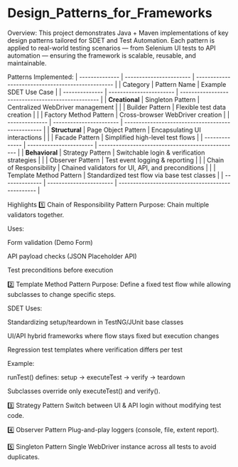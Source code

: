 # Design_Patterns_for_Frameworks

Overview:
This project demonstrates Java + Maven implementations of key design patterns tailored for SDET and Test Automation.
Each pattern is applied to real-world testing scenarios — from Selenium UI tests to API automation — ensuring the framework is scalable, reusable, and maintainable.

Patterns Implemented:
| -------------- | ----------------------- | ------------------------------------------------- |
| Category       | Pattern Name            | Example SDET Use Case                             |
| -------------- | ----------------------- | ------------------------------------------------- |
| **Creational** | Singleton Pattern       | Centralized WebDriver management                  |
|                | Builder Pattern         | Flexible test data creation                       |
|                | Factory Method Pattern  | Cross-browser WebDriver creation                  |
| -------------- | ----------------------- | ------------------------------------------------- |
| **Structural** | Page Object Pattern     | Encapsulating UI interactions                     |
|                | Facade Pattern          | Simplified high-level test flows                  |
| -------------- | ----------------------- | ------------------------------------------------- |
| **Behavioral** | Strategy Pattern        | Switchable login & verification strategies        |
|                | Observer Pattern        | Test event logging & reporting                    |
|                | Chain of Responsibility | Chained validators for UI, API, and preconditions |
|                | Template Method Pattern | Standardized test flow via base test classes      |
| -------------- | ----------------------- | ------------------------------------------------- |

Highlights
1️⃣ Chain of Responsibility Pattern
Purpose: Chain multiple validators together.

Uses:

Form validation (Demo Form)

API payload checks (JSON Placeholder API)

Test preconditions before execution

2️⃣ Template Method Pattern
Purpose: Define a fixed test flow while allowing subclasses to change specific steps.

SDET Uses:

Standardizing setup/teardown in TestNG/JUnit base classes

UI/API hybrid frameworks where flow stays fixed but execution changes

Regression test templates where verification differs per test

Example:

runTest() defines: setup → executeTest → verify → teardown

Subclasses override only executeTest() and verify().

3️⃣ Strategy Pattern
Switch between UI & API login without modifying test code.

4️⃣ Observer Pattern
Plug-and-play loggers (console, file, extent report).

5️⃣ Singleton Pattern
Single WebDriver instance across all tests to avoid duplicates.


